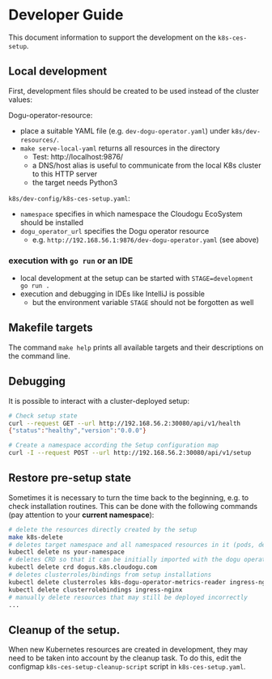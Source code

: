# Developer Guide

This document information to support the development on the `k8s-ces-setup`.

## Local development

First, development files should be created to be used instead of the cluster values:

Dogu-operator-resource:
- place a suitable YAML file (e.g. `dev-dogu-operator.yaml`) under `k8s/dev-resources/`.
- `make serve-local-yaml` returns all resources in the directory
   <!-- markdown-link-check-disable-next-line -->
   - Test: http://localhost:9876/
   - a DNS/host alias is useful to communicate from the local K8s cluster to this HTTP server
   - the target needs Python3

`k8s/dev-config/k8s-ces-setup.yaml`:
- `namespace` specifies in which namespace the Cloudogu EcoSystem should be installed
- `dogu_operator_url` specifies the Dogu operator resource
   <!-- markdown-link-check-disable-next-line -->
   - e.g. `http://192.168.56.1:9876/dev-dogu-operator.yaml` (see above)

### execution with `go run` or an IDE

- local development at the setup can be started with `STAGE=development go run .`
- execution and debugging in IDEs like IntelliJ is possible
   - but the environment variable `STAGE` should not be forgotten as well

## Makefile targets

The command `make help` prints all available targets and their descriptions on the command line.

## Debugging

It is possible to interact with a cluster-deployed setup:

```bash
# Check setup state
curl --request GET --url http://192.168.56.2:30080/api/v1/health
{"status":"healthy","version":"0.0.0"}

# Create a namespace according the Setup configuration map
curl -I --request POST --url http://192.168.56.2:30080/api/v1/setup
```

## Restore pre-setup state

Sometimes it is necessary to turn the time back to the beginning, e.g. to check installation routines. This can be done with the following commands (pay attention to your **current namespace**):

```bash
# delete the resources directly created by the setup
make k8s-delete
# deletes target namespace and all namespaced resources in it (pods, deployments, secrets, etc.)
kubectl delete ns your-namespace
# deletes CRD so that it can be initially imported with the dogu operator
kubectl delete crd dogus.k8s.cloudogu.com
# deletes clusterroles/bindings from setup installations
kubectl delete clusterroles k8s-dogu-operator-metrics-reader ingress-nginx
kubectl delete clusterrolebindings ingress-nginx
# manually delete resources that may still be deployed incorrectly
...
```

## Cleanup of the setup.

When new Kubernetes resources are created in development, they may need to be taken into account by the cleanup task.
To do this, edit the configmap `k8s-ces-setup-cleanup-script` script in `k8s-ces-setup.yaml`.